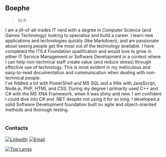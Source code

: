 ## Boephe

> ˈbiːfi

I am a jill-of-all-trades IT nerd with a degree in Computer Science (and Games Technology) looking to specialise and build a career. I learn new applications and technologies quickly (like Markdown), and am passionate about seeing people get the most out of the technology available. I have completed the ITIL4 Foundation qualification and would love to grow in either IT Service Management or Software Development in a context where I can help non-technical staff create value (and reduce stress) through effective use of technology. This is most evident in my meticulous and easy-to-read documentation and communication when dealing with non-technical people.<br>
I've fiddled a lot with PowerShell and MS SQL and a little with JavaScript, Node.js, PHP, HTML and CSS. During my degree I primarily used C++ and C# with the MS XNA Framework, when it was shiny and new. I am confident I could dive into C# and .NET despite not using it for so long. I developed a solid Software Development foundation built on agile and object-oriented methods and thorough testing.<br>
<br>

### Contacts

[<img align='center' alt='LinkedIn' src='https://img.shields.io/badge/linkedin-%230077B5.svg?&style=for-the-badge&logo=linkedin&logoColor=white' />](https://www.linkedin.com/in/phoebe-hurren/)
[<img align='center' alt='Email' src='https://img.shields.io/badge/Microsoft_Outlook-0078D4?style=for-the-badge&logo=microsoft-outlook&logoColor=white' />](mailto:phoebe@hurren.id.au)

[![Top Langs](https://github-readme-stats.vercel.app/api/top-langs/?username=boephe)](https://github.com/boephe/github-readme-stats)